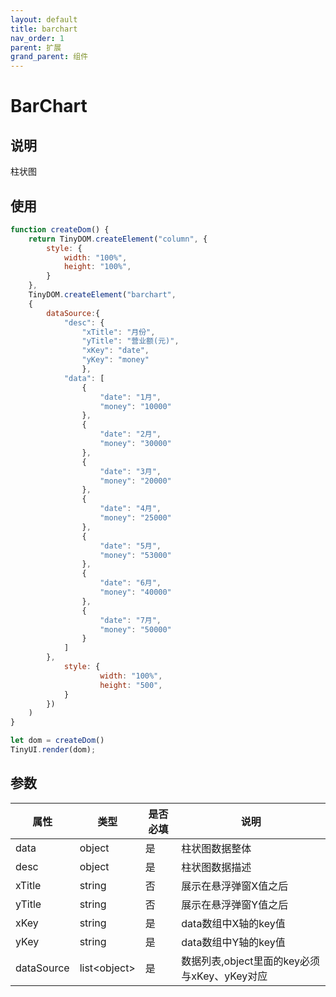 ```yaml
---
layout: default
title: barchart
nav_order: 1
parent: 扩展
grand_parent: 组件
---
```


# BarChart

## 说明
柱状图

## 使用
```javascript
function createDom() {
    return TinyDOM.createElement("column", {
        style: {
            width: "100%",
            height: "100%",
        }
    },
    TinyDOM.createElement("barchart",
    {
        dataSource:{
            "desc": {
                "xTitle": "月份",
                "yTitle": "营业额(元)",
                "xKey": "date",
                "yKey": "money"
                },
            "data": [
                {
                    "date": "1月",
                    "money": "10000"
                },
                {
                    "date": "2月",
                    "money": "30000"
                },
                {
                    "date": "3月",
                    "money": "20000"
                },
                {
                    "date": "4月",
                    "money": "25000"
                },
                {
                    "date": "5月",
                    "money": "53000"
                },
                {
                    "date": "6月",
                    "money": "40000"
                },
                {
                    "date": "7月",
                    "money": "50000"
                }
            ]
        },
            style: {
                    width: "100%",
                    height: "500",
            }
        })
    )
}

let dom = createDom()
TinyUI.render(dom);
```

## 参数

| 属性         | 类型         | 是否必填 | 说明                              |
| ---------- | ------------- | ---- | ------------------------------- |
| data       | object        | 是    | 柱状图数据整体                         |
| desc       | object        | 是    | 柱状图数据描述                         |
| xTitle     | string        | 否    | 展示在悬浮弹窗X值之后                     |
| yTitle     | string        | 否    | 展示在悬浮弹窗Y值之后                     |
| xKey       | string        | 是    | data数组中X轴的key值                  |
| yKey       | string        | 是    | data数组中Y轴的key值                  |
| dataSource | list\<object> | 是    | 数据列表,object里面的key必须与xKey、yKey对应 |

